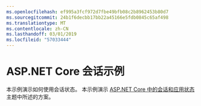 ```yaml
---
ms.openlocfilehash: ef995a3fcf972d7fbe49bfb08c2b8962453b80d7
ms.sourcegitcommit: 24b1f6decbb17bb22a45166e5fdb0845c65af498
ms.translationtype: MT
ms.contentlocale: zh-CN
ms.lasthandoff: 03/01/2019
ms.locfileid: "57033444"
---
```

# <a name="aspnet-core-session-sample"></a>ASP.NET Core 会话示例

本示例演示如何使用会话状态。 本示例演示 [ASP.NET Core 中的会话和应用状态](https://docs.microsoft.com/aspnet/core/fundamentals/app-state)主题中所述的方案。
